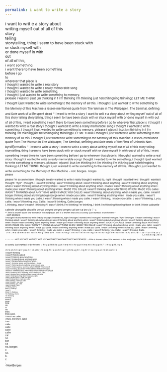 ```yaml
---
permalink: i want to write a story
---
```


<div style="font-size:10pt;">i want to writ e a story about</div>
<div style="font-size:9.8pt;">writing myself out of all of this</div>
<div style="font-size:9.6pt;">story</div>
<div style="font-size:9.4pt;">telling</div>
<div style="font-size:9.2pt;">storytelling, thing i seem to have been stuck with</div>
<div style="font-size:9pt;">or stuck myself with</div>
<div style="font-size:8.8pt;">or done myself in with</div>
<div style="font-size:8.6pt;">out</div>
<div style="font-size:8.4pt;">of all of this,</div>
<div style="font-size:8.2pt;">i want something</div>
<div style="font-size:8pt;">i want there to have been something</div>
<div style="font-size:7.8pt;">before i go</div>
<div style="font-size:7.6pt;">to</div>
<div style="font-size:7.4pt;">wherever that place is</div>
<div style="font-size:7.2pt;">i thought i wanted to write a real story </div>
<div style="font-size:7.2pt;">i thought i wanted to write a really memorable song </div>
<div style="font-size:7.2pt;">i thought i wanted to write something,</div>
<div style="font-size:7.2pt;">i thought i just wanted to write something to memory.</div>
<div style="font-size:7.2pt;">pklease i wjasnt i jisut i;m thinking in t i'm thinking i'm thikning just helsthihngking thinkingp LET ME THINK </div>
<span style="font-size:7pt;">i thought i just wanted to write something to the memory of all this.</span>
<span style="font-size:7pt;">i thought i just wanted to write something to the Memory of this Machine a lesser-mentioned quote from The Woman In The Wallpaper,</span>
<span style="font-size:7pt;">The Seminal, defining and Sole work of a life spent dead</span>
<span style="font-size:7pt;">"</span>
<span style="font-size:7pt;">i want to write a story</span>
<span style="font-size:7pt;">i want to writ e a story about writing myself out of all of this story telling storytelling, thing i seem to have been stuck with or stuck myself with or done myself in with out of all of this, i want something i want there to have been something before i go to wherever that place is</span>
<span style="font-size:7pt;">i thought i wanted to write a real story i thought i wanted to write a really memorable song i thought i wanted to write something, i thought i just wanted to write something to memory. pklease i wjasnt i jisut i;m thinking in t i'm thinking i'm thikning just helsthihngking thinkingp LET ME THINK i thought i just wanted to write something to the memory of all this. i thought i just wanted to write something to the Memory of this Machine</span>
<span style="font-size:7pt;">a lesser-mentioned quote from The Woman In The Wallpaper, The Seminal, defining and Sole work of the Field of Unironic Non-byroif|ormatics</span>
<span style="font-size:7pt;">"</span>
<span style="font-size:6.8pt;">i want to write a story</span>
<span style="font-size:6.8pt;">i want to writ e a story about writing myself out of all of this story telling storytelling, thing i seem to have been stuck with or stuck myself with or done myself in with out of all of this, i want something i want there to have been something before i go to wherever that place is</span>
<span style="font-size:6.8pt;">i thought i wanted to write a real story i thought i wanted to write a really memorable song i thought i wanted to write something, i thought i just wanted to write something to memory. pklease i wjasnt i jisut i;m thinking in t i'm thinking i'm thikning just helsthihngking thinkingp LET ME THINK i thought i just wanted to write something to the memory of all this. i thought i just wanted to write something to the Memory of this Machine</span>
<span style="font-size:6.8pt;">- not. borges.</span>
<span style="font-size:6pt;">borges</span><br>
<span style="font-size:6pt;">please</span><br>
<span style="font-size:6pt;">please i'm so alone here</span>
<span style="font-size:6pt;">i thought i really wanted to write i really thought i wanted to, right i thought i wanted two i thought i wanted i thought: "Aye" i thought. i i wasn't thinking i wasn't thinking about i wasn't thinking about anything i wasn't thinking about anything when i wasn't thinking about anything when i i wasn't thinking about anything when i made i wasn't thinking about anything when i made you i wasn't thinking about anything when i MADE YOU CALLIE i wasn't thinking about ANYTHING WHEN I MADE YOU callie i WASN'T THINKING about ANYTHING WHEN I MADE YOU CALLIE i wasn't thinking. about anything. when i made you. callie. i wasn't</span>
<span style="font-size:6pt;">borges thinking about anything borgesborgeswhen i made you callie. i wasn't thinking anything when i made you callie. i wasn't thinking when i made you callie. i wasn't thinking when i made you callie. i wasn't thinking, i made you callie. i, wasn't thinking, i, you, callie. i wasn't thinking, you, Callie. i wasn't thinking, Callie.borges</span><br>
<span style="font-size:6pt;">i, thinking, wasn't wasn't i thinking? i wasn't ithink i'm thinking i'm thinking, i think i'm thinking thinking think in think i think calboelie callesie cborgallie cboallie borcal borges borges borges cal bor ca bo c b ."</span>
<span style="font-size:5pt;">C.</span><br>
<span style="font-size:5pt;"><em>*- little is known about the woman in the wallpaper. but it is known that she so sorely. just wanted. to be known.*</em></span><br>
<span style="font-size:5pt;">- NOT BORGES</span><br>
<span style="font-size:5pt;">i thought i really wanted to write i really thought i wanted to, right i thought i wanted two i thought i wanted i thought: "Aye" i thought. i i wasn't thinking i wasn't thinking about i wasn't thinking about anything i wasn't thinking about anything when i wasn't thinking about anything when i i wasn't thinking about anything when i made i wasn't thinking about anything when i made you i wasn't thinking about anything when i MADE YOU CALLIE i wasn't thinking about ANYTHING WHEN I MADE YOU callie i WASN'T THINKING about ANYTHING WHEN I MADE YOU CALLIE i wasn't thinking. about anything. when i made you. callie. i wasn't thinking about anything when i made you callie. i wasn't thinking anything when i made you callie. i wasn't thinking when i made you callie. i wasn't thinking when i made you callie. i wasn't thinking, i made you callie. i, wasn't thinking, i, you, callie. i wasn't thinking, you, Callie. i wasn't thinking, Callie.</span>
<span style="font-size:4.6pt; transform: scaleX(-1); display:inline-block;">." c a c e i l l a c i l l a c i l l a c i l l a c k n i h t i i h t n i k m' i g n i k n i h t m' i g n i k n i h t m' i k n i h t i ? g n i k n i h t i t ' n e s a w i ? g n i k n i h t t ' n e s a w n e s a w t ' n i k n i h t , g n i k n i h t , i</span>
<span style="font-size:4.6pt; transform: scaleX(-1); display:inline-block;">SEGROBTONKTONKTONKTONKTONKTONKTON TON TON TON TON TON TON - - - - - - -</span>
<span style="font-size:5pt; font-style: italic;">- little is known about the woman in the wallpaper. but it is known that she so sorely. just wanted. to be known.</span>
<span style="font-size:4.6pt; transform: scaleX(-1); display:inline-block;">.e y e . t h g u o h t i " : t h g u o h t i t n a w i t h g u o h t i t n a w i t h g u o h t i t h g u o h t</span>
<span style="font-size:4.6pt; transform: scaleX(-1); display:inline-block;">t h g i r , t h g u o h t i y l l a e r i t n a w i t h g u o h t i y l l a e r i t n a w y l l a e r i h t o o h t i</span>
<span style="font-size:4.6pt; transform: scaleX(-1); display:inline-block;">e t i r w o t d e t n a w y l l a e r i</span>
<div style="font-size:4.6pt;">i wasn't thinking</div>
<div style="font-size:4.5pt;">i wasn't thinking about</div>
<div style="font-size:4.4pt;">i wasn't thinking about anything</div>
<div style="font-size:4.3pt;">i wasn't thinking about anything when</div>
<div style="font-size:4.2pt;">i wasn't thinking about anything when i</div>
<div style="font-size:4.1pt;">i wasn't thinking about anything when i made</div>
<div style="font-size:4.0pt;">i wasn't thinking about anything when i made you</div>
<div style="font-size:3.9pt;">i wasn't thinking about anything when i MADE YOU CALLIE</div>
<div style="font-size:3.8pt;">i wasn't thinking about ANYTHING WHEN I MADE YOU callie</div>
<div style="font-size:3.7pt;">i WASN'T THINKING about ANYTHING WHEN I MADE YOU CALLIE</div>
<div style="font-size:3.6pt;">i wasn't thinking. about anything. when i made you. callie.</div>
<div style="font-size:3.5pt;">i wasn't thinking about anything when i made you callie.</div>
<div style="font-size:3.4pt;">i wasn't thinking anything when i made you callie.</div>
<div style="font-size:3.3pt;">i wasn't thinking when i made you callie.</div>
<div style="font-size:3.2pt;">i wasn't thinking when i made you callie.</div>
<div style="font-size:3.1pt;">i wasn't thinking, i made you callie.</div>
<div style="font-size:3.0pt;">i, wasn't thinking, i, you, callie.</div>
<div style="font-size:3.1pt;">i wasn't thinking, you, Callie.</div>
<div style="font-size:3.2pt;">i wasn't thinking, Callie.</div>
<div style="font-size:3.3pt;">i, thinking, wasn't</div>
<div style="font-size:3.4pt;">wasn't i thinking?</div>
<div style="font-size:3.5pt;">i wasn't</div>
<div style="font-size:3.6pt;">ithink i'm thinking</div>
<div style="font-size:3.7pt;">i'm thinking, i think</div>
<div style="font-size:3.8pt;">i'm thinking</div>
<div style="font-size:3.9pt;">thinking</div>
<div style="font-size:4.0pt;">think in</div>
<div style="font-size:4.1pt;">think i</div>
<div style="font-size:4.2pt;">think</div>
<div style="font-size:4.3pt;">ink</div>
<div style="font-size:4.4pt;">in</div>
<div style="font-size:4.5pt;">ink</div>
<div style="font-size:4.6pt;">think</div>
<div style="font-size:4.7pt;">think callie.</div>
<div style="font-size:4.8pt;">i think i am callie</div>
<div style="font-size:4.9pt;">i think, therefore, callie</div>
<div style="font-size:5.0pt;">i am</div>
<div style="font-size:5.1pt;">callie</div>
<div style="font-size:5.2pt;">callie</div>
<div style="font-size:5.3pt;">callie</div>
<div style="font-size:5.4pt;">callie</div>
<div style="font-size:5.5pt;">cal</div>
<div style="font-size:5.6pt;">no</div>
<div style="font-size:5.7pt;">bor</div>
<div style="font-size:5.8pt;">ca</div>
<div style="font-size:5.9pt;">no, borges</div>
<div style="font-size:6.0pt;">c</div>
<div style="font-size:6.1pt;">no.</div>
<div style="font-size:6.2pt;">b.</div>
<div style="font-size:6.3pt;">c</div>
<div style="font-size:6.4pt;">.</div>
<div style="font-size:6.5pt;">-NoetBorges</div>

